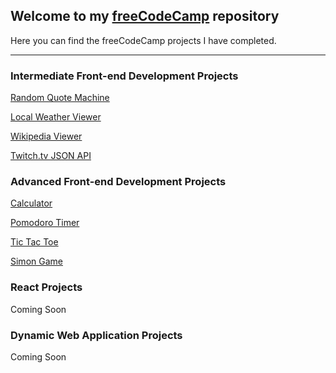 ## Welcome to my [freeCodeCamp](https://www.freecodecamp.com) repository


Here you can find the freeCodeCamp projects I have completed.

----

### Intermediate Front-end Development Projects
[Random Quote Machine](https://Egeroth24.github.io/freeCodeCamp/Random_Quote_Machine)

[Local Weather Viewer](https://Egeroth24.github.io/freeCodeCamp/Local_Weather_Viewer)

[Wikipedia Viewer](https://Egeroth24.github.io/freeCodeCamp/Wikipedia_Viewer)

[Twitch.tv JSON API](https://Egeroth24.github.io/freeCodeCamp/Twitch.tv_JSON_API)

### Advanced Front-end Development Projects

[Calculator](https://Egeroth24.github.io/freeCodeCamp/Calculator)

[Pomodoro Timer](https://Egeroth24.github.io/freeCodeCamp/Pomodoro_Timer)

[Tic Tac Toe](https://Egeroth24.github.io/freeCodeCamp/Tic_Tac_Toe)

[Simon Game](https://Egeroth24.github.io/freeCodeCamp/Simon_Game)

### React Projects

Coming Soon

### Dynamic Web Application Projects

Coming Soon